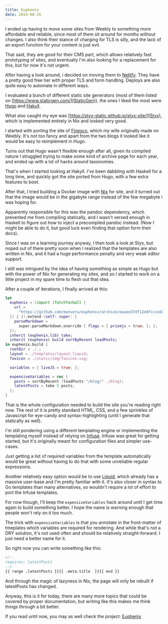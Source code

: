 ```yaml
---
title: Euphenix
date: 2019-08-15
---
```


I ended up having to move some sites from Weebly to something more affordable
and reliable, since most of them sit around for months without changes. I also
think their stance of charging for TLS is silly, and the lack of an export
function for your content is just evil.

That said, they are good for their CMS part, which allows relatively fast
prototyping of sites, and eventually I'm also looking for a replacement for
this, but for now it's not urgent.

After having a look around, i decided on moving them to
[Netlify](https://netlify.com). They have a pretty good free tier with proper
TLS and form handling. Deploys are also quite easy to automate in different
ways.

I evaluated a bunch of different static site generators (most of them listed on
[https://www.staticgen.com/](StaticGen)), the ones I liked the most were
[Hugo](https://gohugo.io/) and [Hakyll](http://jaspervdj.be/hakyll/).

What also caught my eye was [https://styx-static.github.io/styx-site/](Styx),
which is implemented entirely in Nix and looked very good.

I started with porting the site of [Finesco](https://finesco.jp), which my wife
originally made on Weebly. It's not too fancy and apart from the two blogs it
looked like it would be easy to reimplement in Hugo.

Turns out that Hugo wasn't flexible enough after all, given its compiled nature
I struggled trying to make some kind of archive page for each year, and ended up
with a lot of hacks around taxonomies.

That's when I started looking at Hakyll. I've been dabbling with Haskell for a
long time, and quickly got the site ported from Hugo, with a few extra features
to boot.

After that, I tried building a Docker image with [Nix](https://nixos.org/nix)
for site, and it turned out that the image would be in the gigabyte range
instead of the few megabyte i was hoping for.

Apparently responsible for this was the pandoc dependency, which prevented me
from compiling statically, and I wasn't versed enough in Haskell to figure out
how to inject a precompiled pandoc instead. (Now I might be able to do it, but
good luck even finding that option form their docs).

Since I was on a learning journey anyway, I then took a look at Styx, but noped
out of there pretty soon when I realized that the templates are also written in
Nix, and it had a huge performance penalty and very weak editor support.

I still was intrigued by the idea of having something as simple as Hugo but with
the power of Nix for generating my sites, and so I started to work on a little
project in my spare time to flesh out that idea.

After a couple of iterations, I finally arrived at this:

```nix
let
  euphenix = (import (fetchTarball {
    url =
      "https://github.com/manveru/euphenix/archive/eaaee37df12e8fccced3a4ac93402d6b3e5fcf54.tar.gz";
  }) { }).extend (self: super: {
    parseMarkdown =
      super.parseMarkdown.override { flags = { prismjs = true; }; };
  });
  inherit (euphenix.lib) take;
  inherit (euphenix) build sortByRecent loadPosts;
in euphenix.build {
  rootDir = ./.;
  layout = ./templates/layout.liquid;
  favicon = ./static/img/favicon.svg;

  variables = { liveJS = true; };

  expensiveVariables = rec {
    posts = sortByRecent (loadPosts "/blog/" ./blog);
    latestPosts = take 5 posts;
  };
}
```

That is the whole configuration needed to build the site you're reading right
now. The rest of it is pretty standard HTML, CSS, and a few sprinkles of
Javascript for eye-candy and syntax-highlighting (until I generate that
statically as well).

I'm still pondering using a different templating engine or implementing the
templating myself instead of relying on [Infuse](https://github.com/jucardi/infuse).
Infuse was great for getting started, but it's originally meant for
configuration files and simpler use-cases.

Just getting a list of required variables from the template automatically would
be great without having to do that with some unreliable regular expressions.

Another relatively easy option would be to use
[Liquid](https://shopify.github.io/liquid/), which already has a massive
user-base and I'm pretty familiar with it. It's also closer in syntax to Go
templates than many alternatives, so wouldn't require a lot of effort to port
the Infuse templates.

For now though, I'll keep the `expensiveVariables` hack around until I get time
again to build something better. I hope the name is warning enough that people
won't rely on it too much.

The trick with `expensiveVariables` is that you annotate in the front-matter of
tmeplates which variables are required for rendering. And while that's not a DRY
solution, it's not used often and should be relatively straight-forward. I just
need a better name for it.

So right now you can write something like this:

```html
<!--
requires: latestPosts
-->
{{ range .latestPosts }}{{ .meta.title  }}{{ end }}
```

And through the magic of lazyness in Nix, the page will only be rebuilt if
latestPosts has changed.

Anyway, this is it for today, there are many more topics that could be covered
by proper documentation, but writing like this makes me think things through a
bit better.

If you read until now, you may as well check the project:
[Euphenix](https://github.com/manveru/euphenix)
